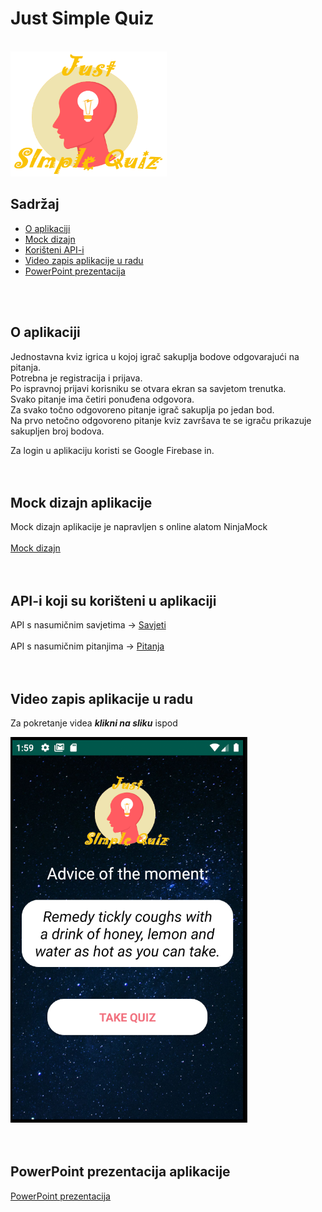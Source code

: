 # Just Simple Quiz 
<br />
<img src="app/src/main/res/drawable/logo_my.png" height="200" width="250" >
<br />

## Sadržaj
* [O aplikaciji](#o-aplikaciji)
* [Mock dizajn](#mock-dizajn-aplikacije)
* [Korišteni API-i](#api-i-koji-su-korišteni-u-aplikaciji)
* [Video zapis aplikacije u radu](#video-zapis-aplikacije-u-radu)
* [PowerPoint prezentacija](#powerpoint-prezentacija-aplikacije)
<br />
<br />

## O aplikaciji
Jednostavna kviz igrica u kojoj igrač sakuplja bodove odgovarajući na pitanja.<br />
Potrebna je registracija i prijava.<br />
Po ispravnoj prijavi korisniku se otvara ekran sa savjetom trenutka.<br />
Svako pitanje ima četiri ponuđena odgovora.<br />
Za svako točno odgovoreno pitanje igrač sakuplja po jedan bod.<br />
Na prvo netočno odgovoreno pitanje kviz završava te se igraču prikazuje sakupljen broj bodova.<br />

Za login u aplikaciju koristi se Google Firebase in.<br />
<br />
<br />

## Mock dizajn aplikacije
Mock dizajn aplikacije je napravljen s online alatom NinjaMock<br />
<br />
[Mock dizajn](https://ninjamock.com/s/HLCB9Sx)<br />
<br />
<br />

## API-i koji su korišteni u aplikaciji
API s nasumičnim savjetima -> [Savjeti](https://api.adviceslip.com/advice) <br />
<br />
API s nasumičnim pitanjima -> [Pitanja](https://opentdb.com/api_config.php) <br />
<br />
<br />

## Video zapis aplikacije u radu
Za pokretanje videa **_klikni na sliku_** ispod

[![Watch the video](/app/src/main/res/jsq3.PNG)](https://drive.google.com/open?id=1TvDjOGtzXKsIMFsydAvOxHULiJBb0k0x)<br />
<br />
<br />

## PowerPoint prezentacija aplikacije 

 [PowerPoint prezentacija](https://drive.google.com/open?id=18ifaWEpDHFCo1iN3pVhkMz1Ux334qaIv)
